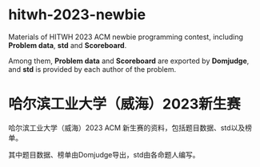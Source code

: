 # hitwh-2023-newbie
Materials of HITWH 2023 ACM newbie programming contest, including **Problem data**, **std** and **Scoreboard**.

Among them, **Problem data** and **Scoreboard** are exported by **Domjudge**, and **std** is provided by each author of the problem.

# 哈尔滨工业大学（威海）2023新生赛
哈尔滨工业大学（威海）2023 ACM 新生赛的资料，包括题目数据、std以及榜单。

其中题目数据、榜单由Domjudge导出，std由各命题人编写。
